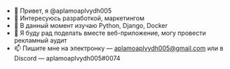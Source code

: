 - 👋 Привет, я @aplamoaplvydh005
- 👀 Интересуюсь разработкой, маркетингом
- 🌱 В данный момент изучаю Python, Django, Docker
- 💞️ Я буду рад поделать вместе веб-приложение, могу провести рекламный аудит
- 📫 Пишите мне на электронку — aplamoaplvydh005@gmail.com или в Discord — aplamoaplvydh005#0074

<!---
aplamoaplvydh005/aplamoaplvydh005 is a ✨ special ✨ repository because its `README.md` (this file) appears on your GitHub profile.
You can click the Preview link to take a look at your changes.
--->
